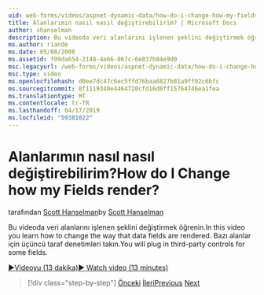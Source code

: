 ```yaml
---
uid: web-forms/videos/aspnet-dynamic-data/how-do-i-change-how-my-fields-render
title: Alanlarımın nasıl nasıl değiştirebilirim? | Microsoft Docs
author: shanselman
description: Bu videoda veri alanlarını işlenen şeklini değiştirmek öğrenin. Bazı alanlar için üçüncü taraf denetimleri takın.
ms.author: riande
ms.date: 05/08/2008
ms.assetid: f99da654-2148-4e66-867c-6e837b84e9d0
msc.legacyurl: /web-forms/videos/aspnet-dynamic-data/how-do-i-change-how-my-fields-render
msc.type: video
ms.openlocfilehash: d0ee7dc47c6ec5ffd76baa6827b81a9ff02c6bfc
ms.sourcegitcommit: 0f1119340e4464720cfd16d0ff15764746ea1fea
ms.translationtype: MT
ms.contentlocale: tr-TR
ms.lasthandoff: 04/17/2019
ms.locfileid: "59381022"
---
```

# <a name="how-do-i-change-how-my-fields-render"></a><span data-ttu-id="0d4c5-105">Alanlarımın nasıl nasıl değiştirebilirim?</span><span class="sxs-lookup"><span data-stu-id="0d4c5-105">How do I Change how my Fields render?</span></span>

<span data-ttu-id="0d4c5-106">tarafından [Scott Hanselman](https://github.com/shanselman)</span><span class="sxs-lookup"><span data-stu-id="0d4c5-106">by [Scott Hanselman](https://github.com/shanselman)</span></span>

<span data-ttu-id="0d4c5-107">Bu videoda veri alanlarını işlenen şeklini değiştirmek öğrenin.</span><span class="sxs-lookup"><span data-stu-id="0d4c5-107">In this video you learn how to change the way that data fields are rendered.</span></span> <span data-ttu-id="0d4c5-108">Bazı alanlar için üçüncü taraf denetimleri takın.</span><span class="sxs-lookup"><span data-stu-id="0d4c5-108">You will plug in third-party controls for some fields.</span></span>

[<span data-ttu-id="0d4c5-109">&#9654;Videoyu (13 dakika)</span><span class="sxs-lookup"><span data-stu-id="0d4c5-109">&#9654; Watch video (13 minutes)</span></span>](https://channel9.msdn.com/Blogs/ASP-NET-Site-Videos/how-do-i-change-how-my-fields-render)

> [!div class="step-by-step"]
> <span data-ttu-id="0d4c5-110">[Önceki](how-do-i-enable-inline-gridview-editing.md)
> [İleri](how-do-i-handle-business-logic-exceptions.md)</span><span class="sxs-lookup"><span data-stu-id="0d4c5-110">[Previous](how-do-i-enable-inline-gridview-editing.md)
[Next](how-do-i-handle-business-logic-exceptions.md)</span></span>
